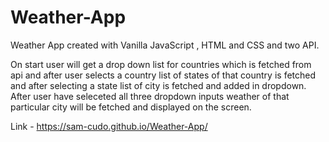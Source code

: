 # Weather-App
Weather App created with Vanilla JavaScript , HTML and CSS and two API. 

On start user will get a drop down list for countries which is fetched from api and after user selects a country list of states of that country is fetched and after selecting a state list of city is fetched and added in dropdown. After user have seleceted all three dropdown inputs weather of that particular city will be fetched and displayed on the screen.

Link - https://sam-cudo.github.io/Weather-App/
